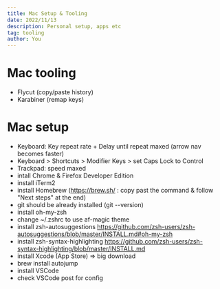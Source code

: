 ```yaml
---
title: Mac Setup & Tooling
date: 2022/11/13
description: Personal setup, apps etc
tag: tooling
author: You
---
```


# Mac tooling

- Flycut (copy/paste history)
- Karabiner (remap keys)

# Mac setup

- Keyboard: Key repeat rate + Delay until repeat maxed (arrow nav becomes faster)
- Keyboard > Shortcuts > Modifier Keys > set Caps Lock to Control
- Trackpad: speed maxed
- intall Chrome & Firefox Developer Edition
- install iTerm2
- install Homebrew (https://brew.sh/ : copy past the command & follow "Next steps" at the end)
- git should be already installed (git --version)
- install oh-my-zsh
- change ~/.zshrc to use af-magic theme
- install zsh-autosuggestions https://github.com/zsh-users/zsh-autosuggestions/blob/master/INSTALL.md#oh-my-zsh
- install zsh-syntax-highlighting https://github.com/zsh-users/zsh-syntax-highlighting/blob/master/INSTALL.md
- install Xcode (App Store) => big download
- brew install autojump
- install VSCode
- check VSCode post for config
